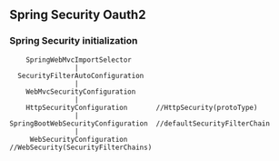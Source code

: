 
## Spring Security Oauth2


### Spring Security initialization
```text
    SpringWebMvcImportSelector
                |
  SecurityFilterAutoConfiguration
                |
    WebMvcSecurityConfiguration
                |
    HttpSecurityConfiguration       //HttpSecurity(protoType)
                |
SpringBootWebSecurityConfiguration  //defaultSecurityFilterChain
                |
     WebSecurityConfiguration       //WebSecurity(SecurityFilterChains)
```